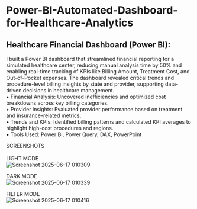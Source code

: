 # Power-BI-Automated-Dashboard-for-Healthcare-Analytics

## Healthcare Financial Dashboard (Power BI): </br>
I built a Power BI dashboard that streamlined financial reporting for a simulated healthcare center, reducing manual analysis time by 50% and enabling real-time tracking of KPIs like Billing Amount, Treatment Cost, and Out-of-Pocket expenses. The dashboard revealed critical trends and procedure-level billing insights by state and provider, supporting data-driven decisions in healthcare management. </br>
• Financial Analysis: Uncovered inefficiencies and optimized cost breakdowns across key billing categories. </br>
• Provider Insights: Evaluated provider performance based on treatment and insurance-related metrics. </br>
• Trends and KPIs: Identified billing patterns and calculated KPI averages to highlight high-cost procedures and regions. </br>
• Tools Used: Power BI, Power Query, DAX, PowerPoint </br>

SCREENSHOTS </br>
</br>
LIGHT MODE </br>
![Screenshot 2025-06-17 010309](https://github.com/user-attachments/assets/bdcf397d-52b7-4480-9a98-3b18b253825c)


DARK MODE </br>
![Screenshot 2025-06-17 010339](https://github.com/user-attachments/assets/273baa97-3995-4ae4-a126-599efeea4662)


FILTER MODE </br>
![Screenshot 2025-06-17 010416](https://github.com/user-attachments/assets/865625da-d8d9-443a-93ed-dfb127ed21b4)


</br>
